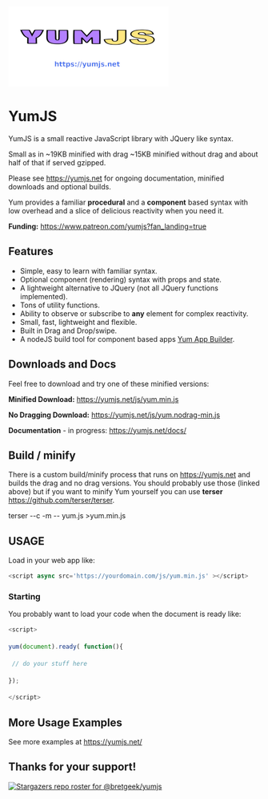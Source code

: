 [![GitHub Logo](/images/yumlogo.png)](https://yumjs.net/)

# YumJS
YumJS is a small reactive JavaScript library with JQuery like syntax. 

Small as in ~19KB minified with drag ~15KB minified without drag and about half of that if served gzipped.

Please see https://yumjs.net for ongoing documentation, minified downloads and optional builds.


Yum provides a familiar **procedural** and a **component** based syntax with low overhead and a slice of delicious reactivity when you need it.


**Funding:** https://www.patreon.com/yumjs?fan_landing=true

## Features

  -  Simple, easy to learn with familiar syntax.
  -  Optional component (rendering) syntax with props and state.
  -  A lightweight alternative to JQuery (not all JQuery functions implemented).
  -  Tons of utility functions.
  -  Ability to observe or subscribe to **any** element for complex reactivity.
  -  Small, fast, lightweight and flexible.
  -  Built in Drag and Drop/swipe.
  -  A nodeJS build tool for component based apps [Yum App Builder](https://github.com/bretgeek/yumapp/).
    
## Downloads and Docs

Feel free to download and try one of these minified versions:

**Minified Download:** https://yumjs.net/js/yum.min.js

**No Dragging Download:** https://yumjs.net/js/yum.nodrag-min.js

**Documentation** - in progress: https://yumjs.net/docs/


## Build / minify
There is a custom build/minify process that runs on https://yumjs.net and builds the drag and no drag versions. You should probably use those (linked above) but if you want to minify Yum yourself you can use **terser** https://github.com/terser/terser.

 
terser --c -m -- yum.js >yum.min.js



## USAGE
Load in your web app like:
```javascript
<script async src='https://yourdomain.com/js/yum.min.js' ></script>
```

### Starting
You probably want to load your code when the document is ready like:


```javascript
<script>

yum(document).ready( function(){

 // do your stuff here

});

</script>
```
## More Usage Examples
See more examples at https://yumjs.net/

## Thanks for your support!

[![Stargazers repo roster for @bretgeek/yumjs](https://reporoster.com/stars/bretgeek/yumjs)](https://github.com/bretgeek/yumjs/stargazers)
